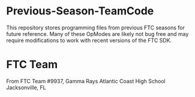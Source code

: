 # Previous-Season-TeamCode
This repository stores programming files from previous FTC seasons for future reference.
Many of these OpModes are likely not bug free and may require modifications to work with recent versions of the FTC SDK.

# FTC Team
From FTC Team #9937, Gamma Rays
Atlantic Coast High School
Jacksonville, FL
